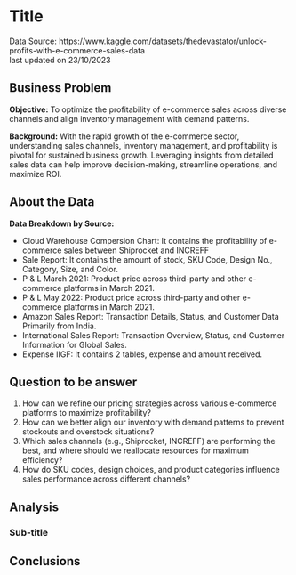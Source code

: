 <h1>Title</h1> 
Data Source: https://www.kaggle.com/datasets/thedevastator/unlock-profits-with-e-commerce-sales-data
<br>last updated on 23/10/2023
<h2>Business Problem</h2>
<b>Objective:</b> To optimize the profitability of e-commerce sales across diverse channels and align inventory management with demand patterns.

<b>Background:</b> With the rapid growth of the e-commerce sector, understanding sales channels, inventory management, and profitability is pivotal for sustained business growth. Leveraging insights from detailed sales data can help improve decision-making, streamline operations, and maximize ROI.

<h2>About the Data</h2>
<b>Data Breakdown by Source:</b>
<ul>
<li>Cloud Warehouse Compersion Chart: It contains the profitability of e-commerce sales between Shiprocket and INCREFF </li>
<li>Sale Report: It contains the amount of stock, SKU Code, Design No., Category, Size, and Color.</li>
<li>P & L March 2021: Product price across third-party and other e-commerce platforms in March 2021.</li>
<li>P & L May 2022: Product price across third-party and other e-commerce platforms in March 2021.</li>
<li>Amazon Sales Report: Transaction Details, Status, and Customer Data Primarily from India.</li>
<li>International Sales Report: Transaction Overview, Status, and Customer Information for Global Sales.</li>
<li>Expense IIGF: It contains 2 tables, expense and amount received.</li>
</ul>

<h2>Question to be answer</h2>
<ol>
<li>How can we refine our pricing strategies across various e-commerce platforms to maximize profitability?</li>
<li>How can we better align our inventory with demand patterns to prevent stockouts and overstock situations?</li>
<li>Which sales channels (e.g., Shiprocket, INCREFF) are performing the best, and where should we reallocate resources for maximum efficiency?</li>
<li>How do SKU codes, design choices, and product categories influence sales performance across different channels?</li>
</ol>

<h2>Analysis</h2>
<h3>Sub-title</h3>



<h2>Conclusions</h2>


